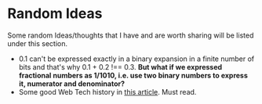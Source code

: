 # Random Ideas

Some random Ideas/thoughts that I have and are worth sharing will be listed under this section.

- 0.1 can't be expressed exactly in a binary expansion in a finite number of bits and that's why 0.1 + 0.2 !== 0.3. **But what if we expressed fractional numbers as 1/1010, i.e. use two binary numbers to express it, numerator and denominator?**
- Some good Web Tech history in [this article][1]. Must read.



[1]: https://dev.to/stereobooster/thats-one-small-step-for-a-developer-one-giant-leap-for-the-web-4b28?utm_source=Newsletter+Subscribers&utm_campaign=63b22361fd-EMAIL_CAMPAIGN_2018_09_24_18&utm_medium=email&utm_term=0_d8f11d5d1e-63b22361fd-154641825

